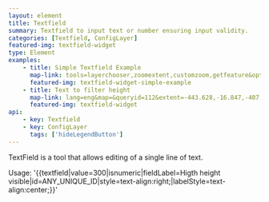 ```yaml
---
layout: element
title: Textfield
summary: Textfield to input text or number ensuring input validity.
categories: [Textfield, ConfigLayer]
featured-img: textfield-widget
type: Element
examples:
    - title: Simple Textfield Example
      map-link: tools=layerchooser,zoomextent,customzoom,getfeature&options=enablequeries,scale,startopened,capabilities&extent=&visiblelayers=custom&zoomlevels=10&queryid=468
      featured-img: textfield-widget-simple-example
    - title: Text to filter height
      map-link: lang=eng&map=&queryid=112&extent=-443.628,-16.847,-407.373,3.294&tools=helpintro,layerchooser,zoomextent,customzoom,getfeature,hovershowlegend&options=scale,startopened,hidestylechooser,enablequeries,capabilities&visiblelayers=custom
      featured-img: textfield-widget
api: 
    - key: Textfield
    - key: ConfigLayer
      tags: ['hideLegendButton']
---
```

TextField is a tool that allows editing of a single line of text.

Usage: '\{\{textfield\|value=300\|isnumeric\|fieldLabel=Higth height visible\|id=ANY_UNIQUE_ID\|style=text-align:right;\|labelStyle=text-align:center;\}\}'
